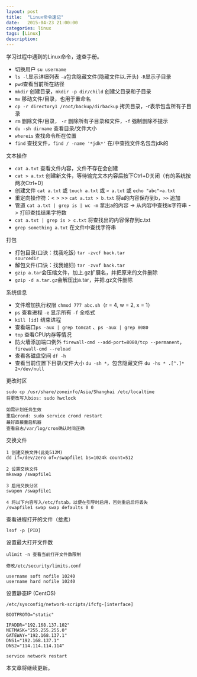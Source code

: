 ```yaml
---
layout: post
title:  "Linux命令速记"
date:   2015-04-23 21:00:00
categories: linux
tags: [Linux]
description: 
---
```

学习过程中遇到的Linux命令，速查手册。<!--more-->

* 切换用户 <code>su username</code>
* <code>ls -l</code>显示详细列表 <code>-a</code>包含隐藏文件(隐藏文件以.开头) <code>-R</code>显示子目录
* `pwd`查看当前所在路径
* <code>mkdir</code> 创建目录，`mkdir -p dir/child`  创建父目录和子目录
* <code>mv</code> 移动文件/目录，也用于重命名
* <code>cp -r directory1 /root/backup/dirbackup</code> 拷贝目录，-r表示包含所有子目录
* <code>rm</code> 删除文件/目录，  <code>-r</code> 删除所有子目录和文件，<code>-f</code> 强制删除不提示
* <code>du -sh dirname</code> 查看目录/文件大小
* `whereis` 查找命令所在位置
* `find` 查找文件，`find / -name '*jdk*'` 在/中查找文件名包含jdk的

文本操作

* `cat a.txt` 查看文件内容，文件不存在会创建
* `cat > a.txt` 创建新文件，等待输完文本内容后按下Ctrl+D关闭（有的系统按两次Ctrl+D）
* 创建文件 <code>cat a.txt</code> 或 `touch a.txt` 或 `> a.txt` 或 <code>echo "abc">a.txt</code>
* 重定向操作符：<  >  >> `cat a.txt > b.txt` 将a的内容保存到b，`>>` 追加
* 管道 `cat a.txt | grep is | wc -m`  拿出a的内容 -> 从内容中查找is字符串 -> 打印查找结果字符数
* `cat a.txt | grep is > c.txt`  将查找出的内容保存到c.txt
* `grep something a.txt` 在文件中查找字符串

打包

* 打包目录(口诀：找我吃饭) <code>tar -zvcf back.tar sourcedir</code>
* 解包文件(口诀：找我媳妇) <code>tar -zvxf back.tar</code>
* `gzip a.tar`会压缩文件，加上.gz扩展名，并把原来的文件删除
* `gzip -d a.tar.gz`会解压出a.tar，并把.gz文件删除

系统信息

* 文件增加执行权限 <code>chmod 777 abc.sh</code>（r = 4, w = 2, x = 1）
* `ps` 查看进程 `-e` 显示所有  `-f` 全格式
* `kill [id]` 结束进程
* 查看端口`ps -aux | grep tomcat` 、`ps -aux | grep 8080`
* `top` 查看CPU内存等情况
* 防火墙添加端口例外 `firewall-cmd --add-port=8080/tcp --permanent`，`firewall-cmd --reload`
* 查看各磁盘空间 `df -h`
* 查看当前位置下目录/文件大小 `du -sh *`，包含隐藏文件 `du -hs * .[^.]* 2>/dev/null`

更改时区

```
sudo cp /usr/share/zoneinfo/Asia/Shanghai /etc/localtime
将更改写入bios: sudo hwclock

如需计划任务生效
重启crond: sudo service crond restart
最好直接重启机器
查看日志/var/log/cron确认时间正确
```

交换文件

```
1 创建交换文件(此处512M)
dd if=/dev/zero of=/swapfile1 bs=1024k count=512

2 设置交换文件
mkswap /swapfile1

3 启用交换分区
swapon /swapfile1

4 将以下内容写入/etc/fstab，以便在引导时启用，否则重启后将丢失
/swapfile1 swap swap defaults 0 0
```

查看进程打开的文件（[参考](https://www.ibm.com/developerworks/cn/aix/library/au-lsof.html)）

```
lsof -p [PID] 
```

设置最大打开文件数

```
ulimit -n 查看当前打开文件数限制

修改/etc/security/limits.conf

username soft nofile 10240
username hard nofile 10240
```

设置静态IP (CentOS)

```
/etc/sysconfig/network-scripts/ifcfg-[interface]

BOOTPROTO="static"

IPADDR="192.168.137.102"
NETMASK="255.255.255.0"
GATEWAY="192.168.137.1"
DNS1="192.168.137.1"
DNS2="114.114.114.114"

service network restart
```

本文章将继续更新。
